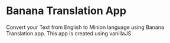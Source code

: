 # Banana Translation App

Convert your Text from English to Minion language using Banana Translation app. This app is created using vanillaJS